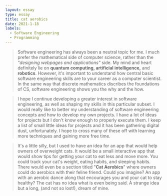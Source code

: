 ```yaml
---
layout: essay
type: essay
title: cat aerobics
date: 2021-1-18
labels:
  - Software Engineering
  - Programming
---
```

>Software engineering has always been a neutral topic for me. I much prefer the mathematical side of computer science, rather than the *"designing webpages and applications"* side. My mind and heart definitely lie on **quantum computing, artificial intelligence,** and **robotics**. However, it's important to understand how central basic software engineering skills are to your career as a computer scientist. In the same way that discrete mathematics discribes the foundations of CS, software engineering shows you the why and the how.

>I hope I continue developing a greater interest in software engineering, as well as shaping my skills in this particular subset. 
I would really like to better my understanding of software engineering concepts and how to develop my own projects. I have a lot of ideas for projects but I don't know enough to properly execute them. I keep a list of small little ideas for projects and it has been gathering digital dust, unfortunately. I hope to cross many of these off with learning more techniques and gaining more free time.

>It's a little silly, but I used to have an idea for an app that would help owners of overweight cats. It would be a small interactive app that would
show tips for getting your cat to eat less and move more. You could track your cat's weight, eating habits, and sleeping habits. There would even be a 
section titled "**Cat Aerobics**" where owners could do aerobics with their feline friend. Could you imagine? An app with an aerobic dance along
that encourages you and your cat to stay healthy? The cat has no idea what is even being said. A strange idea but a long, (and not so lost!), dream of mine. 
